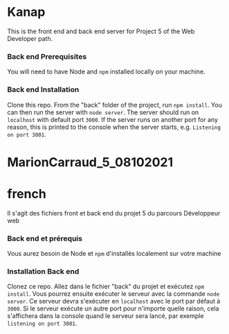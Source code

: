 # Kanap #

This is the front end and back end server for Project 5 of the Web Developer path.

### Back end Prerequisites ###

You will need to have Node and `npm` installed locally on your machine.

### Back end Installation ###

Clone this repo. From the "back" folder of the project, run `npm install`. You 
can then run the server with `node server`. 
The server should run on `localhost` with default port `3000`. If the
server runs on another port for any reason, this is printed to the
console when the server starts, e.g. `Listening on port 3001`.
# MarionCarraud_5_08102021


# french #

Il s'agit des fichiers front et back end du projet 5 du parcours Développeur web

### Back end et prérequis ###

Vous aurez besoin de Node et `npm` d'installés localement sur votre machine

### Installation Back end ###

Clonez ce repo. Allez dans le fichier "back" du projet et exécutez `npm install`. Vous
pourrez ensuite exécuter le serveur avec la commande `node server`.
Ce serveur devra s'exécuter en `localhost` avec le port par défaut à `3000`. Si le serveur
exécute un autre port pour n'importe quelle raison, cela s'affichera dans la console
quand le serveur sera lancé, par exemple `listening on port 3001`. 
